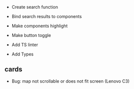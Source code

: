 * Create search function
* Bind search results to components
* Make components highlight
* Make button toggle

* Add TS linter
* Add Types


## cards

* Bug: map not scrollable or does not fit screen (Lenovo C3)
